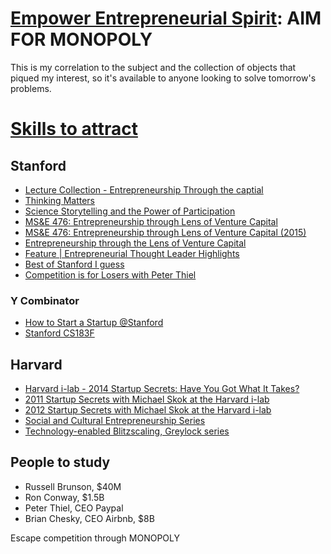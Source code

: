 # [Empower Entrepreneurial Spirit](https://entrepreneur.yahya-abulhaj.dev/): AIM FOR MONOPOLY

This is my correlation to the subject and the collection of objects that piqued my interest, so it's available to anyone looking to solve tomorrow's problems.

# [Skills to attract](next-skillset.md)


## Stanford 

- [Lecture Collection - Entrepreneurship Through the captial](https://www.youtube.com/playlist?list=PLD4B36B6CAFD3E907)
- [Thinking Matters](https://www.youtube.com/playlist?list=PLpGHT1n4-mAsSJHkNLv5z9ycU6XiWLLrm)
- [Science Storytelling and the Power of Participation](https://www.youtube.com/playlist?list=PLpGHT1n4-mAsCEPtHUmSkFdKSqiTbwKQQ)
- [MS&E 476: Entrepreneurship through Lens of Venture Capital
](https://www.youtube.com/playlist?list=PLpGHT1n4-mAv3IN5_7OhOeIyFQiVfXJSA)
- [MS&E 476: Entrepreneurship through Lens of Venture Capital (2015)
](https://www.youtube.com/playlist?list=PLpGHT1n4-mAvcuSs31yshYM8BxuGWaLTG)
- [Entrepreneurship through the Lens of Venture Capital
](https://www.youtube.com/playlist?list=PLpGHT1n4-mAv8_N9GvkuOImJKfia6DrzX)
- [Feature | Entrepreneurial Thought Leader Highlights
](https://www.youtube.com/playlist?list=PL050880E50C8EF7AE)
- [Best of Stanford I guess](https://www.youtube.com/playlist?list=FL-EnprmCZ3OXyAoG7vjVNCA)
- [Competition is for Losers with Peter Thiel](https://www.youtube.com/watch?v=3Fx5Q8xGU8k&ab_channel=YCombinator)
### Y Combinator
- [How to Start a Startup @Stanford](https://www.youtube.com/playlist?list=PL5q_lef6zVkaTY_cT1k7qFNF2TidHCe-1)
- [Stanford CS183F](https://www.youtube.com/watch?v=2_IpVq6vKR0&list=PL11qn6zM2Y3aK3gGWZSaadL8HTZE2_6-U&index=2&ab_channel=StanfordOnline)



## Harvard 
- [Harvard i-lab - 2014 Startup Secrets: Have You Got What It Takes?](https://www.youtube.com/watch?v=tki3_CMPuYo&list=PLxpB5Hi17Tp2cAs_OoRZSHqohHJhy9AWo&ab_channel=HarvardInnovationLabs)
- [2011 Startup Secrets with Michael Skok at the Harvard i-lab](https://www.youtube.com/playlist?list=PLCF4855C459EA4811)
- [2012 Startup Secrets with Michael Skok at the Harvard i-lab](https://www.youtube.com/playlist?list=PLxpB5Hi17Tp1QSXJhyJEH1dJlWEct_81q)
- [Social and Cultural Entrepreneurship Series](https://www.youtube.com/playlist?list=PLxpB5Hi17Tp1BhsdAQlagQA-Mbn4FStvU)
- [Technology-enabled Blitzscaling, Greylock series](https://www.youtube.com/playlist?list=PLnsTB8Q5VgnVzh1S-VMCXiuwJglk5AV--)


## People to study
- Russell Brunson, $40M
- Ron Conway, $1.5B
- Peter Thiel, CEO Paypal
- Brian Chesky, CEO Airbnb, $8B


Escape competition through MONOPOLY 



